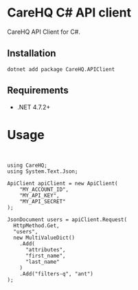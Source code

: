 # CareHQ C# API client

CareHQ API Client for C#.


## Installation

```
dotnet add package CareHQ.APIClient
```


## Requirements

- .NET 4.7.2+


# Usage

```Csharp


using CareHQ;
using System.Text.Json;

ApiClient apiClient = new ApiClient(
    "MY_ACCOUNT_ID",
    "MY_API_KEY",
    "MY_API_SECRET"
);

JsonDocument users = apiClient.Request(
  HttpMethod.Get,
  "users",
  new MultiValueDict()
    .Add(
      "attributes",
      "first_name",
      "last_name"
    )
    .Add("filters-q", "ant")
);
```
